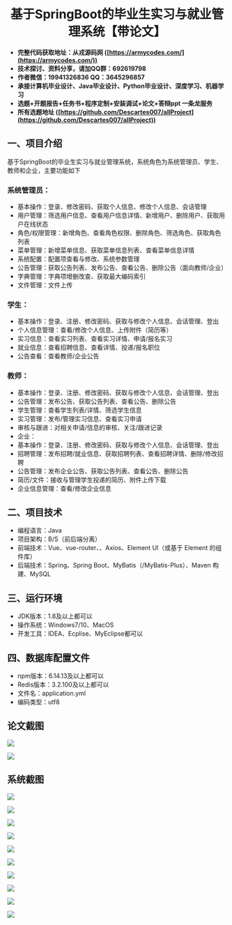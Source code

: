 <h1 align="center">基于SpringBoot的毕业生实习与就业管理系统【带论文】</h1></p>

- <b>完整代码获取地址：从戎源码网 ([https://armycodes.com/](https://armycodes.com/))</b>
- <b>技术探讨、资料分享，请加QQ群：692619798</b>
- <b>作者微信：19941326836  QQ：3645296857</b>
- <b>承接计算机毕业设计、Java毕业设计、Python毕业设计、深度学习、机器学习</b>
- <b>选题+开题报告+任务书+程序定制+安装调试+论文+答辩ppt 一条龙服务</b>
- <b>所有选题地址 ([https://github.com/Descartes007/allProject](https://github.com/Descartes007/allProject)) </b>

## 一、项目介绍

基于SpringBoot的毕业生实习与就业管理系统，系统角色为系统管理员、学生、教师和企业，主要功能如下
### 系统管理员：
- 基本操作：登录、修改密码、获取个人信息、修改个人信息、会话管理
- 用户管理：筛选用户信息、查看用户信息详情、新增用户、删除用户、获取用户在线状态
- 角色/权限管理：新增角色、查看角色权限、删除角色、筛选角色、获取角色列表
- 菜单管理：新增菜单信息、获取菜单信息列表、查看菜单信息详情
- 系统配置：配置项查看与修改、系统参数管理
- 公告管理：获取公告列表、发布公告、查看公告、删除公告（面向教师/企业）
- 字典管理：字典项增删改查、获取最大编码索引
- 文件管理：文件上传
### 学生：
- 基本操作：登录、注册、修改密码、获取与修改个人信息、会话管理、登出
- 个人信息管理：查看/修改个人信息、上传附件（简历等）
- 实习信息：查看实习列表、查看实习详情、申请/报名实习
- 就业信息：查看招聘信息、查看详情、投递/报名职位
- 公告查看：查看教师/企业公告
### 教师：
- 基本操作：登录、注册、修改密码、获取与修改个人信息、会话管理、登出
- 公告管理：发布公告、获取公告列表、查看公告、删除公告
- 学生管理：查看学生列表/详情、筛选学生信息
- 实习管理：发布/管理实习信息、查看实习申请
- 审核与跟进：对相关申请/信息的审核、关注/跟进记录
- 企业：
- 基本操作：登录、注册、修改密码、获取与修改个人信息、会话管理、登出
- 招聘管理：发布招聘/就业信息、获取招聘列表、查看招聘详情、删除/修改招聘
- 公告管理：发布企业公告、获取公告列表、查看公告、删除公告
- 简历/文件：接收与管理学生投递的简历、附件上传下载
- 企业信息管理：查看/修改企业信息

## 二、项目技术

- 编程语言：Java
- 项目架构：B/S（前后端分离）
- 前端技术：Vue、vue-router、、Axios、Element UI（或基于 Element 的组件库）
- 后端技术：Spring、Spring Boot、MyBatis（/MyBatis-Plus）、Maven 构建、MySQL


## 三、运行环境

- JDK版本：1.8及以上都可以
- 操作系统：Windows7/10、MacOS
- 开发工具：IDEA、Ecplise、MyEclipse都可以

## 四、数据库配置文件

- npm版本：6.14.13及以上都可以
- Redis版本：3.2.100及以上都可以
- 文件名：application.yml
- 编码类型：utf8

## 论文截图

![](screenshot/1.png)

![](screenshot/2.png)

## 系统截图

![](screenshot/3.png)

![](screenshot/4.png)

![](screenshot/5.png)

![](screenshot/6.png)

![](screenshot/7.png)

![](screenshot/8.png)

![](screenshot/9.png)

![](screenshot/10.png)

![](screenshot/11.png)

![](screenshot/12.png)
